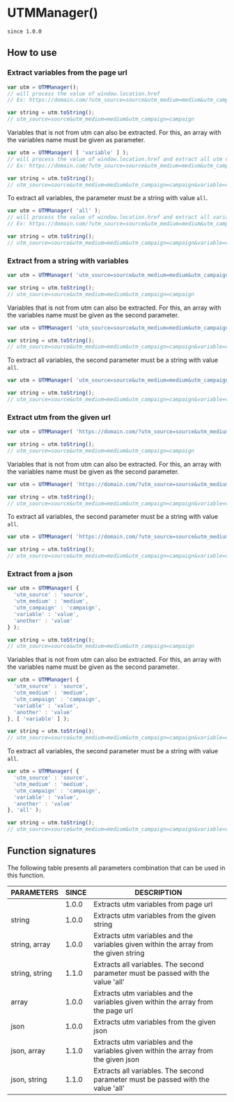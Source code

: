 # UTMManager()

`since 1.0.0`

## How to use

### Extract variables from the page url

```javascript
var utm = UTMManager();
// will process the value of window.location.href
// Ex: https://domain.com/?utm_source=source&utm_medium=medium&utm_campaign=campaign&variable=value&another=value

var string = utm.toString();
// utm_source=source&utm_medium=medium&utm_campaign=campaign
```

Variables that is not from utm can also be extracted. For this, an array with the variables name must be given as parameter.

```javascript
var utm = UTMManager( [ 'variable' ] );
// will process the value of window.location.href and extract all utm variable plus the 'variable'
// Ex: https://domain.com/?utm_source=source&utm_medium=medium&utm_campaign=campaign&variable=value&another=value

var string = utm.toString();
// utm_source=source&utm_medium=medium&utm_campaign=campaign&variable=value
```

To extract all variables, the parameter must be a string with value `all`.

```javascript
var utm = UTMManager( 'all' );
// will process the value of window.location.href and extract all variables
// Ex: https://domain.com/?utm_source=source&utm_medium=medium&utm_campaign=campaign&variable=value&another=value

var string = utm.toString();
// utm_source=source&utm_medium=medium&utm_campaign=campaign&variable=value&another=value
```

### Extract from a string with variables

```javascript
var utm = UTMManager( 'utm_source=source&utm_medium=medium&utm_campaign=campaign&variable=value&another=value' );

var string = utm.toString();
// utm_source=source&utm_medium=medium&utm_campaign=campaign
```

Variables that is not from utm can also be extracted. For this, an array with the variables name must be given as the second parameter.

```javascript
var utm = UTMManager( 'utm_source=source&utm_medium=medium&utm_campaign=campaign&variable=value&another=value', [ 'variable' ] );

var string = utm.toString();
// utm_source=source&utm_medium=medium&utm_campaign=campaign&variable=value
```

To extract all variables, the second parameter must be a string with value `all`.

```javascript
var utm = UTMManager( 'utm_source=source&utm_medium=medium&utm_campaign=campaign&variable=value&another=value', 'all' );

var string = utm.toString();
// utm_source=source&utm_medium=medium&utm_campaign=campaign&variable=value&another=value
```

### Extract utm from the given url

```javascript
var utm = UTMManager( 'https://domain.com/?utm_source=source&utm_medium=medium&utm_campaign=campaign&variable=value&another=value' );

var string = utm.toString();
// utm_source=source&utm_medium=medium&utm_campaign=campaign
```

Variables that is not from utm can also be extracted. For this, an array with the variables name must be given as the second parameter.

```javascript
var utm = UTMManager( 'https://domain.com/?utm_source=source&utm_medium=medium&utm_campaign=campaign&variable=value&another=value', [ 'variable' ] );

var string = utm.toString();
// utm_source=source&utm_medium=medium&utm_campaign=campaign&variable=value
```

To extract all variables, the second parameter must be a string with value `all`.

```javascript
var utm = UTMManager( 'https://domain.com/?utm_source=source&utm_medium=medium&utm_campaign=campaign&variable=value&another=value', 'all' );

var string = utm.toString();
// utm_source=source&utm_medium=medium&utm_campaign=campaign&variable=value&another=value
```

### Extract from a json

```javascript
var utm = UTMManager( {
  'utm_source' : 'source',
  'utm_medium' : 'medium',
  'utm_campaign' : 'campaign',
  'variable' : 'value',
  'another' : 'value'
} );

var string = utm.toString();
// utm_source=source&utm_medium=medium&utm_campaign=campaign
```

Variables that is not from utm can also be extracted. For this, an array with the variables name must be given as the second parameter.

```javascript
var utm = UTMManager( {
  'utm_source' : 'source',
  'utm_medium' : 'medium',
  'utm_campaign' : 'campaign',
  'variable' : 'value',
  'another' : 'value'
}, [ 'variable' ] );

var string = utm.toString();
// utm_source=source&utm_medium=medium&utm_campaign=campaign&variable=value
```

To extract all variables, the second parameter must be a string with value `all`.

```javascript
var utm = UTMManager( {
  'utm_source' : 'source',
  'utm_medium' : 'medium',
  'utm_campaign' : 'campaign',
  'variable' : 'value',
  'another' : 'value'
}, 'all' );

var string = utm.toString();
// utm_source=source&utm_medium=medium&utm_campaign=campaign&variable=value&another=value
```

## Function signatures

The following table presents all parameters combination that can be used in this function.

| PARAMETERS     | SINCE | DESCRIPTION |
| -------------- | ----- | ----------- |
|                | 1.0.0 | Extracts utm variables from page url |
| string         | 1.0.0 | Extracts utm variables from the given string |
| string, array  | 1.0.0 | Extracts utm variables and the variables given within the array from the given string |
| string, string | 1.1.0 | Extracts all variables. The second parameter must be passed with the value 'all' |
| array          | 1.0.0 | Extracts utm variables and the variables given within the array from the page url |
| json           | 1.0.0 | Extracts utm variables from the given json |
| json, array    | 1.1.0 | Extracts utm variables and the variables given within the array from the given json |
| json, string   | 1.1.0 | Extracts all variables. The second parameter must be passed with the value 'all' |
